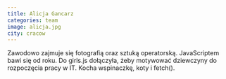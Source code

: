 ```yaml
---
title: Alicja Gancarz
categories: team
image: alicja.jpg
city: cracow
---
```

Zawodowo zajmuje się fotografią oraz sztuką operatorską. JavaScriptem bawi się od roku. Do girls.js dołączyła, żeby motywować dziewczyny do rozpoczęcia pracy w IT. Kocha wspinaczkę, koty i fetch().
